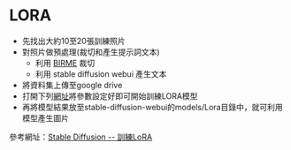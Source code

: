 # LORA

* 先找出大約10至20張訓練照片
* 對照片做預處理(裁切和產生提示詞文本)
    * 利用 [BIRME](https://www.birme.net/?target_width=512&target_height=512) 裁切
    * 利用 stable diffusion webui 產生文本
* 將資料集上傳至google drive
* 打開下列[網址](https://colab.research.google.com/github/hollowstrawberry/kohya-colab/blob/main/Lora_Trainer.ipynb)將參數設定好即可開始訓練LORA模型
* 再將模型結果放至stable-diffusion-webui的models/Lora目錄中，就可利用模型產生圖片

參考網址：[Stable Diffusion -- 訓練LoRA](https://vocus.cc/article/642db062fd897800014596ad)
